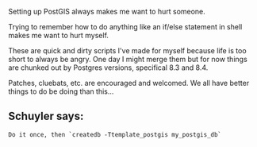 Setting up PostGIS always makes me want to hurt someone.

Trying to remember how to do anything like an if/else statement in shell makes
me want to hurt myself.

These are quick and dirty scripts I've made for myself because life is too short
to always be angry. One day I might merge them but for now things are chunked
out by Postgres versions, specifical 8.3 and 8.4.

Patches, cluebats, etc. are encouraged and welcomed. We all have better things
to do be doing than this...

Schuyler says:
--

	Do it once, then `createdb -Ttemplate_postgis my_postgis_db`
